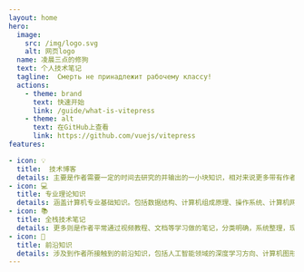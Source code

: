 ```yaml
---
layout: home
hero:
  image:
    src: /img/logo.svg
    alt: 网页logo
  name: 凌晨三点的修狗
  text: 个人技术笔记
  tagline:  Смерть не принадлежит рабочему классу! 
  actions:
    - theme: brand
      text: 快速开始
      link: /guide/what-is-vitepress
    - theme: alt
      text: 在GitHub上查看
      link: https://github.com/vuejs/vitepress
features:

- icon: 💡
  title:  技术博客
  details: 主要是作者需要一定的时间去研究的并输出的一小块知识，相对来说更多带有作者的思考和理解...
- icon: 💻
  title: 专业理论知识
  details: 涵盖计算机专业基础知识。包括数据结构、计算机组成原理、操作系统、计算机网络、软件工程、数据库概论等主要课程
- icon: 📚
  title: 全栈技术笔记
  details: 更多则是作者平常通过视频教程、文档等学习做的笔记，分类明确，系统整理，现包括C++领域、前端开发、后端开发、图形开发...
- icon: 🤖
  title: 前沿知识
  details: 涉及到作者所接触到的前沿知识，包括人工智能领域的深度学习方向、计算机图形学基础
---
```

<style>
:root {
    --vp-home-hero-image-background-image: linear-gradient( -45deg, #5fd12e 50%, #2dd0c4 50% );
    --vp-home-hero-image-filter: blur(40px);
    --vp-home-hero-image-filter: blur(80px);
  --vp-home-hero-name-color: transparent; 
  --vp-home-hero-name-background: -webkit-linear-gradient(120deg, #5fd12e 30% , #2dd0c4 );
}
</style>
